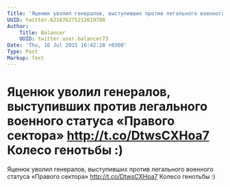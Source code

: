 ```yaml
---
Title: 'Яценюк уволил генералов, выступивших против легального военного статуса «Правого сектора» http://t.co/DtwsCXHoa7 Колесо генотьбы :)'
UUID: twitter.621676275212619780
Author:
    Title: Balancer
    UUID: twitter.user.balancer73
Date: 'Thu, 16 Jul 2015 16:42:28 +0300'
Type: Post
Markup: Text
---
```


# Яценюк уволил генералов, выступивших против легального военного статуса «Правого сектора» http://t.co/DtwsCXHoa7 Колесо генотьбы :)

Яценюк уволил генералов, выступивших против легального
военного статуса «Правого сектора»
http://t.co/DtwsCXHoa7
Колесо генотьбы :)
